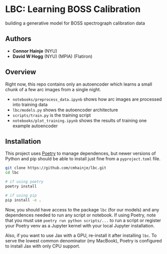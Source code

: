 # LBC: Learning BOSS Calibration

building a generative model for BOSS spectrograph calibration data


## Authors

- **Connor Hainje** (NYU)
- **David W Hogg** (NYU) (MPIA) (Flatiron)


## Overview

Right now, this repo contains only an autoencoder which learns a small chunk
of a few arc images from a single night. 

- `notebooks/preprocess_data.ipynb` shows how arc images are processed into
  training data 
- `lbc/models.py` shows the autoencoder architecture
- `scripts/train.py` is the training script
- `notebooks/plot_training.ipynb` shows the results of training one example
  autoencoder


## Installation

This project uses [Poetry](https://python-poetry.org/) to manage dependences,
but newer versions of Python and pip should be able to install just fine from a
`pyproject.toml` file.

```bash
git clone https://github.com/cmhainje/lbc.git
cd lbc

# if using poetry
poetry install

# if using pip
pip install -e .
```

Now, you should have access to the package `lbc` (for our models) and any
dependences needed to run any script or notebook. If using Poetry, note that
you must use `poetry run python scripts/...` to run a script or register your
Poetry venv as a Jupyter kernel with your local Jupyter installation.

Also, if you want to use Jax with a GPU, re-install it after installing `lbc`.
To serve the lowest common denominator (my MacBook), Poetry is configured to
install Jax with only CPU support.

